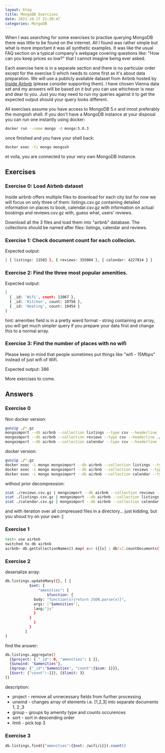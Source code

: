 ```yaml
---
layout: blog
title: MongoDB Exercises
date: 2021-10-17 21:30:47
categories: MongoDB 
---
```


When I was searching for some exercises to practise querying MongoDB there was little to be found on the internet. All I found was rather simple but what is more important it was all synthetic examples. It was like the usual FAQ section on a typical company's webpage covering questions like: "How can you keep prices so low?" that I cannot imagine being ever asked.

Each exercise here is in a separate section and there is no particular order except for the exercise 0 which needs to come first as it's about data preparation. We will use a publicly available dataset from Airbnb hosted by [Inside Airbnb](http://insideairbnb.com/get-the-data.html) (please consider supporting them). I have chosen Vienna data set and my answers will be based on it but you can use whichever is near and dear to you. Just you may need to run my queries against it to get the expected output should your query looks different.

All exercises assume you have access to MongoDB 5.x and imost preferably the mongosh shell. If you don't have a MongoDB instance at your disposal you can run one instantly using docker:

``` bash
docker run --name mongo -d mongo:5.0.3
``` 

once finished and you have your shell back:

``` bash
docker exec -ti mongo mongosh
```

et voila, you are connected to your very own MongoDB instance.

## Exercises

### Exercise 0: Load Airbnb dataset

Inside airbnb offers multiple files to download for each city but for now we will focus on only three of them: listings.csv.gz containing detailed information on places to book, calendar.csv.gz with information on actual bookings and reviews.csv.gz with, guess what, users' reviews. 

Download all the 3 files and load them into "airbnb" database. The collections should be named after files: listings, calendar and reviews.


### Exercise 1: Check document count for each collecion.

Expected output:
``` bash
[ { listings: 11583 }, { reviews: 355004 }, { calendar: 4227814 } ]
```

### Exercise 2: Find the three most popular amenities.

Expected output:
``` bash
[
  { _id: 'Wifi', count: 11067 },
  { _id: 'Kitchen', count: 10756 },
  { _id: 'Heating', count: 10454 }
]
```

hint: amenities field is in a pretty wierd format - string containing an array, you will get much simpler query if you prepare your data first and change this to a normal array.

### Exercise 3: Find the number of places with no wifi

Please keep in mind that people sometimes put things like "wifi - 15Mbps" instead of just wifi of Wifi.

Expected output:
386

More exercises to come.

## Answers

### Exercise 0

Non docker version:
``` bash
gunzip ./*.gz
mongoimport --db airbnb --collection listings --type csv --headerline ./listings.csv
mongoimport --db airbnb --collection reviews --type csv --headerline ./reviews.csv
mongoimport --db airbnb --collection calendar --type csv --headerline ./calendar.csv
```

docker version:
``` bash
gunzip ./*.gz
docker exec -i mongo mongoimport --db airbnb --collection listings --type csv --headerline < ./listings.csv
docker exec -i mongo mongoimport --db airbnb --collection reviews --type csv --headerline < ./reviews.csv
docker exec -i mongo mongoimport --db airbnb --collection calendar --type csv --headerline < ./calendar.csv
```

without prior decompression:
``` bash
zcat ./reviews.csv.gz | mongoimport --db airbnb --collection reviews --type csv --headerline
zcat ./listings.csv.gz | mongoimport --db airbnb --collection listings --type csv --headerline
zcat ./calendar.csv.gz | mongoimport --db airbnb --collection calendar --type csv --headerline
```

and with iteration over all compressed files in a directory... just kidding, but you shoud try on your own :]

### Exercise 1

``` bash
test> use airbnb
switched to db airbnb
airbnb> db.getCollectionNames().map( x=> ({[x] : db[x].countDocuments()}) )
```

### Exercise 2
deserialize array:
``` bash
db.listings.updateMany({}, [ {
           $set: {
               "amenities": {
                   $function: {
		     body: "function(x){return JSON.parse(x)}",
		     args: ["$amenities"],
		     lang:"js"
		     }
		   }
	         }
	       }
	     ]
)
```

find the answer:
``` bash
db.listings.aggregate([
  {$project: { "_id": 0, "amenities": 1 }},
  {$unwind: "$amenities"},
  {$group: {"_id":"$amenities", "count":{$sum: 1}}},
  {$sort: {"count":-1}}, {$limit: 3}
])
``` 

description:
* project - remove all unnecessary fields from further processing
* unwind - changes array of elements i.e. [1,2,3] into separate documents 1, 2 ,3
* group - groups by amenity type and counts occurences
* sort - sort in descending order
* limit - pick top 3



### Exercise 3
```bash
db.listings.find({"amenities":{$not: /wifi/i}}).count()
```


